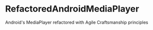 RefactoredAndroidMediaPlayer
============================

Android's MediaPlayer refactored with Agile Craftsmanship principles
